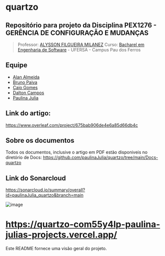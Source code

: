 # quartzo
## Repositório para projeto da Disciplina PEX1276 - GERÊNCIA DE CONFIGURAÇÃO E MUDANÇAS 

> Professor: [ALYSSON FILGUEIRA MILANEZ](https://sigaa.ufersa.edu.br/sigaa/public/docente/portal.jsf?siape=1090203)
Curso: [Bacharel em Engenharia de Software](https://engsoftwarepaudosferros.ufersa.edu.br/apresentacao/) - UFERSA - Campus Pau dos Ferros

## Equipe

- [Alan Almeida](https://github.com/AlanTddy)
- [Bruno Paiva](https://github.com/brunopaiva1)
- [Caio Gomes](https://github.com/tobelikecaio)
- [Dalton Campos](https://github.com/daltonfcampos)
- [Paulina Julia](https://github.com/paulinaJulia)

## Link do artigo: 
https://www.overleaf.com/project/675bab906de4e6a85d66db4c

## Sobre os documentos
Todos os documentos, inclusive o artigo em PDF estão disponiveis no diretório de Docs:  https://github.com/paulinaJulia/quartzo/tree/main/Docs-quartzo

## Link do Sonarcloud
https://sonarcloud.io/summary/overall?id=paulinaJulia_quartzo&branch=main

![image](https://github.com/user-attachments/assets/6af8a991-89ea-4ea3-bd78-8d9ae7b50ae6)
# https://quartzo-com55y4lp-paulina-julias-projects.vercel.app/
Este README fornece uma visão geral do projeto.
